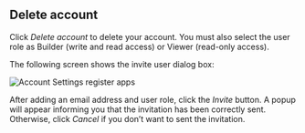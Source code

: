 ## Delete account

Click *Delete account* to delete your account. You must also select the user role as Builder (write and read access) or Viewer (read-only access).

The following screen shows the invite user dialog box:

![Account Settings register apps](/img/cloud-native-workspace/account-settings/account_settings_delete_account.png)

After adding an email address and user role, click the *Invite* button. A popup will appear informing you that the invitation has been correctly sent. Otherwise, click *Cancel* if you don’t want to sent the invitation.